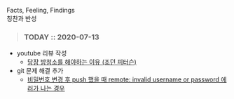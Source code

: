 Facts, Feeling, Findings  
칭찬과 반성

> ### TODAY :: 2020-07-13

* youtube 리뷰 작성
    - [당장 방청소를 해야하는 이유 (조던 피터슨)](https://github.com/sang5c/til/blob/master/study-hard/review/youtube/%EC%9D%B8%EC%83%9D%EC%97%90%20%EB%AA%A9%ED%91%9C%EA%B0%80%20%EC%97%86%EC%9D%84%20%EB%95%8C%20%ED%95%B4%EC%95%BC%ED%95%98%EB%8A%94%20%EA%B2%83.md)
* git 문제 해결 추가
    - [비밀번호 변경 후 push 했을 때 remote: invalid username or password 에러가 나는 경우](https://github.com/sang5c/til/blob/master/study-hard/git/%5Bgit%5D_invalid-username-or-password.md)

